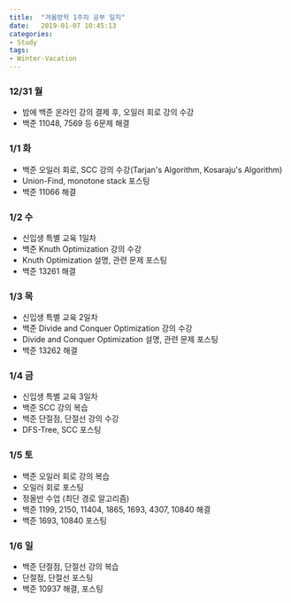 ```yaml
---
title:  "겨울방학 1주차 공부 일지"
date:   2019-01-07 10:45:13
categories:
- Study
tags:
- Winter-Vacation
---
```


### 12/31 월
* 밤에 백준 온라인 강의 결제 후, 오일러 회로 강의 수강
* 백준 11048, 7569 등 6문제 해결

### 1/1 화
* 백준 오일러 회로, SCC 강의 수강(Tarjan's Algorithm, Kosaraju's Algorithm)
* Union-Find, monotone stack 포스팅
* 백준 11066 해결

### 1/2 수
* 신입생 특별 교육 1일차
* 백준 Knuth Optimization 강의 수강
* Knuth Optimization 설명, 관련 문제 포스팅
* 백준 13261 해결

### 1/3 목
* 신입생 특별 교육 2일차
* 백준 Divide and Conquer Optimization 강의 수강
* Divide and Conquer Optimization 설명, 관련 문제 포스팅
* 백준 13262 해결

### 1/4 금
* 신입생 특별 교육 3일차
* 백준 SCC 강의 복습
* 백준 단절점, 단절선 강의 수강
* DFS-Tree, SCC 포스팅

### 1/5 토
* 백준 오일러 회로 강의 복습
* 오일러 회로 포스팅
* 정올반 수업 (최단 경로 알고리즘)
* 백준 1199, 2150, 11404, 1865, 1693, 4307, 10840 해결
* 백준 1693, 10840 포스팅

### 1/6 일
* 백준 단절점, 단절선 강의 복습
* 단절점, 단절선 포스팅
* 백준 10937 해결, 포스팅
